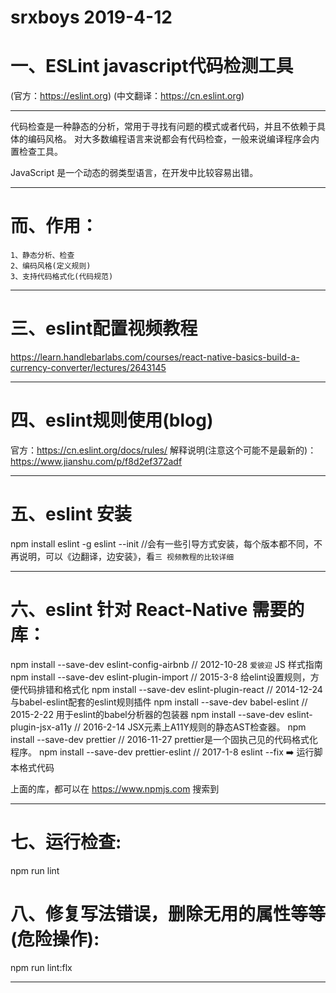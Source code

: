 # srxboys 2019-4-12


# 一、ESLint javascript代码检测工具 

(官方：https://eslint.org)
(中文翻译：https://cn.eslint.org)

-------------------------------------------------------------------------------------------------------
   代码检查是一种静态的分析，常用于寻找有问题的模式或者代码，并且不依赖于具体的编码风格。
对大多数编程语言来说都会有代码检查，一般来说编译程序会内置检查工具。

   JavaScript 是一个动态的弱类型语言，在开发中比较容易出错。

-------------------------------------------------------------------------------------------------------

# 而、作用： 
    1、静态分析、检查
    2、编码风格(定义规则)
    3、支持代码格式化(代码规范)

-------------------------------------------------------------------------------------------------------

# 三、eslint配置视频教程
  https://learn.handlebarlabs.com/courses/react-native-basics-build-a-currency-converter/lectures/2643145

-------------------------------------------------------------------------------------------------------
# 四、eslint规则使用(blog)
  官方：https://cn.eslint.org/docs/rules/
  解释说明(注意这个可能不是最新的)：https://www.jianshu.com/p/f8d2ef372adf

-------------------------------------------------------------------------------------------------------
# 五、eslint 安装
npm install eslint -g
eslint --init   //会有一些引导方式安装，每个版本都不同，不再说明，可以《边翻译，边安装》，看`三 视频教程的比较详细`

-------------------------------------------------------------------------------------------------------
# 六、eslint 针对 React-Native 需要的库：
npm install --save-dev eslint-config-airbnb            // 2012-10-28  `爱彼迎` JS 样式指南
npm install --save-dev eslint-plugin-import            // 2015-3-8      给elint设置规则，方便代码排错和格式化
npm install --save-dev eslint-plugin-react              // 2014-12-24  与babel-eslint配套的eslint规则插件
npm install --save-dev babel-eslint                        // 2015-2-22    用于eslint的babel分析器的包装器
npm install --save-dev eslint-plugin-jsx-a11y        // 2016-2-14    JSX元素上A11Y规则的静态AST检查器。
npm install --save-dev prettier                               // 2016-11-27  prettier是一个固执己见的代码格式化程序。
npm install --save-dev prettier-eslint                     // 2017-1-8      eslint --fix ➡️ 运行脚本格式代码


上面的库，都可以在 https://www.npmjs.com 搜索到

-------------------------------------------------------------------------------------------------------

# 七、运行检查:
npm run lint

# 八、修复写法错误，删除无用的属性等等(危险操作):
npm run lint:flx

-------------------------------------------------------------------------------------------------------
